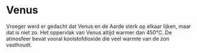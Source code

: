 # Venus

Vroeger werd er gedacht dat Venus en de Aarde sterk op elkaar lijken, maar dat
is niet zo. Het oppervlak van Venus altijd warmer dan 450°C. De atmosfeer bevat
vooral koolstofdioxide die veel warmte van de zon vasthoudt.
